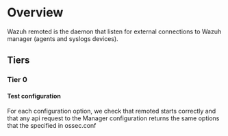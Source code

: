 # Overview

Wazuh remoted is the daemon that listen for external connections to Wazuh manager (agents and syslogs devices). 

## Tiers
### Tier 0
#### Test configuration

For each configuration option, we check that remoted starts correctly and that any api request to the Manager configuration returns the same options that the specified in ossec.conf

